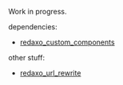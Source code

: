 Work in progress.

dependencies:

- [redaxo_custom_components](https://github.com/BenJ1337/redaxo_custom_components)

other stuff:

- [redaxo_url_rewrite](https://github.com/BenJ1337/redaxo_url_rewrite)
